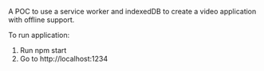 A POC to use a service worker and indexedDB to create a video application with offline support.

To run application:

1. Run npm start
2. Go to http://localhost:1234
